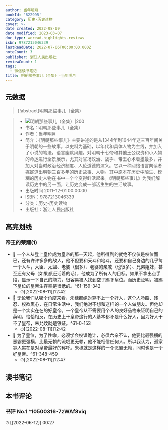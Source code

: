 ```yaml
---
author: 当年明月
bookId: '822995'
category: 历史-历史读物
cover: >-
date created: 2022-08-09
date modified: 2023-03-07
doc_type: weread-highlights-reviews
isbn: 9787213046339
lastReadDate: 2022-07-06T00:00:00.000Z
noteCount: 3
publisher: 浙江人民出版社
reviewCount: 1
tags:
  - 微信读书笔记
title: 明朝那些事儿（全集）-当年明月
---
```


## 元数据

>[!abstract]明朝那些事儿（全集）

> - ![明朝那些事儿（全集）|200](https://wfqqreader-1252317822.image.myqcloud.com/cover/995/822995/t7_822995.jpg)
> - 书名：明朝那些事儿（全集）
> - 作者：当年明月
> - 简介：《明朝那些事儿》主要讲述的是从1344年到1644年这三百年间关于明朝的一些故事。以史料为基础，以年代和具体人物为主线，并加入了小说的笔法，语言幽默风趣。对明朝十七帝和其他王公权贵和小人物的命运进行全景展示，尤其对官场政治、战争、帝王心术着墨最多，并加入对当时政治经济制度、人伦道德的演义。它以一种网络语言向读者娓娓道出明朝三百多年的历史故事、人物。其中原本在历史中陌生、模糊的历史人物在书中一个个变得鲜活起来。《明朝那些事儿》为我们解读历史中的另一面，让历史变成一部活生生的生活故事。
> - 出版时间 2011-12-01 00:00:00
> - ISBN：9787213046339
> - 分类：历史-历史读物
> - 出版社：浙江人民出版社

## 高亮划线

### 帝王的荣耀(1)

- 📌 一个人从登上皇位成为皇帝的那一天起，他所得到的就绝不仅仅是权位而已，还有许许多多的敌人，他不但要和天斗和地斗，还要和自己身边的几乎每一个人斗，大臣、太监、老婆（很多）、老婆的亲戚（也很多）、兄弟姐妹，甚至还有父母（如果都还活着的话），他成为了所有人的目标。如果不拿出点手段，显示一下自己的能力，很容易被人找到空子踢下皇位。而历史证明，被踢下皇位的皇帝生存率是很低的。^61-159-342
	- ⏱[[2022-08-11]]12:42
- 📌 无论我们从哪个角度来看，朱棣都绝对算不上一个好人，这个人冷酷、残忍、权欲熏心，在日常生活中，我们绝对不想和这样的一个人做朋友。但他却是一个实实在在的好皇帝。一个皇帝从不需要用个人的良好品格来证明自己的英明，恰恰相反，在历史上干皇帝这行的人基本都不是什么好人，因为好人干不了皇帝，朱允炆就是铁证。^61-0-153
	- ⏱[[2022-08-11]]12:42
- 📌 为了皇位，为了性命，必须学会权谋诡计，必须六亲不认，他要比最强横的恶霸更强横，比最无赖的流氓更无赖，他不能相信任何人。所以我认为，孤家寡人实在是对皇帝最好的称呼。朱棣就是这样的一个恶霸无赖，同时也是一个好皇帝。^61-348-459
	- ⏱[[2022-08-11]]12:47

## 读书笔记

## 本书评论

### 书评 No.1 ^10500316-7zWAf8viq

⏱ [[2022-06-12]] 00:27
